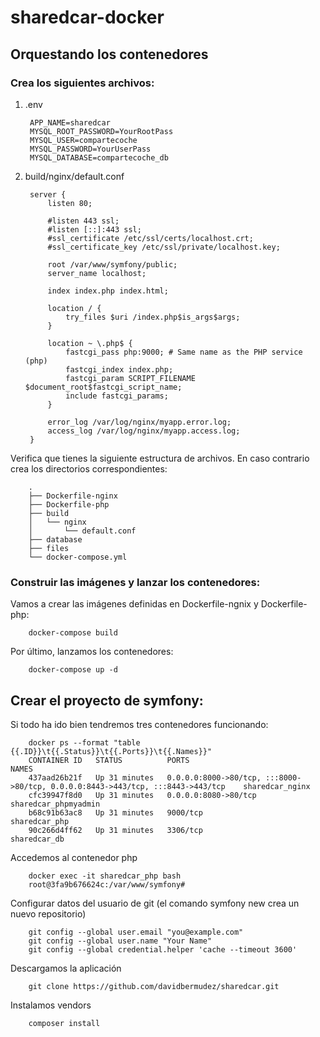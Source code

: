 # sharedcar-docker

## Orquestando los contenedores

### Crea los siguientes archivos:

1. .env

        APP_NAME=sharedcar
        MYSQL_ROOT_PASSWORD=YourRootPass
        MYSQL_USER=compartecoche
        MYSQL_PASSWORD=YourUserPass
        MYSQL_DATABASE=compartecoche_db

2. build/nginx/default.conf

        server {
            listen 80;

            #listen 443 ssl;
            #listen [::]:443 ssl;
            #ssl_certificate /etc/ssl/certs/localhost.crt;
            #ssl_certificate_key /etc/ssl/private/localhost.key;

            root /var/www/symfony/public;
            server_name localhost;

            index index.php index.html;

            location / {
                try_files $uri /index.php$is_args$args;
            }

            location ~ \.php$ {
                fastcgi_pass php:9000; # Same name as the PHP service (php)
                fastcgi_index index.php;
                fastcgi_param SCRIPT_FILENAME $document_root$fastcgi_script_name;
                include fastcgi_params;
            }

            error_log /var/log/nginx/myapp.error.log;
            access_log /var/log/nginx/myapp.access.log;
        }

Verifica que tienes la siguiente estructura de archivos. En caso contrario crea los directorios correspondientes:

        .
        ├── Dockerfile-nginx
        ├── Dockerfile-php
        ├── build
        │   └── nginx
        │       └── default.conf
        ├── database
        ├── files
        └── docker-compose.yml

### Construir las imágenes y lanzar los contenedores:

Vamos a crear las imágenes definidas en Dockerfile-ngnix y Dockerfile-php:

        docker-compose build

Por último, lanzamos los contenedores:

        docker-compose up -d

## Crear el proyecto de symfony:

Si todo ha ido bien tendremos tres contenedores funcionando:

        docker ps --format "table {{.ID}}\t{{.Status}}\t{{.Ports}}\t{{.Names}}"
        CONTAINER ID   STATUS          PORTS                                                                        NAMES
        437aad26b21f   Up 31 minutes   0.0.0.0:8000->80/tcp, :::8000->80/tcp, 0.0.0.0:8443->443/tcp, :::8443->443/tcp    sharedcar_nginx
        cfc39947f8d0   Up 31 minutes   0.0.0.0:8080->80/tcp                                                              sharedcar_phpmyadmin
        b68c91b63ac8   Up 31 minutes   9000/tcp                                                                          sharedcar_php
        90c266d4ff62   Up 31 minutes   3306/tcp                                                                          sharedcar_db

Accedemos al contenedor php

        docker exec -it sharedcar_php bash
        root@3fa9b676624c:/var/www/symfony#
        

Configurar datos del usuario de git (el comando symfony new crea un nuevo repositorio)

        git config --global user.email "you@example.com"
        git config --global user.name "Your Name"
        git config --global credential.helper 'cache --timeout 3600'

Descargamos la aplicación

        git clone https://github.com/davidbermudez/sharedcar.git 
        
Instalamos vendors

        composer install
